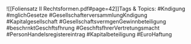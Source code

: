 
![[Foliensatz II Rechtsformen.pdf#page=42]]Tags & Topics:
   #Kndigung
   #mglichGesetze
   #GesellschafterversammlungKndigung
   #Kapitalgesellschaft
   #GesellschaftsvermgenGewinnbeteiligung
   #beschrnktGeschftsfhrung
   #GeschftsfhrerVertretungsmacht
   #PersonHandelsregistereintrag
   #Kapitalbeteiligung
   #EuroHaftung